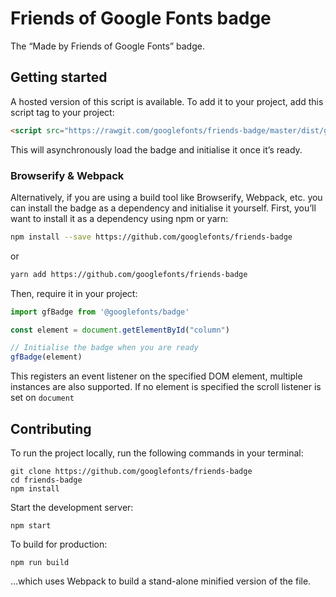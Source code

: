 # Friends of Google Fonts badge

The “Made by Friends of Google Fonts” badge.

<!--
- Designed by Yuin Chien
- Developed by Kenneth Ormandy
- 10/14kb is the SVG, which is not great but is better than an extra HTTP request
-->

## Getting started

A hosted version of this script is available. To add it to your project, add this script tag to your project:

```html
<script src="https://rawgit.com/googlefonts/friends-badge/master/dist/googlefontsbadge.js" async defer onload="gfBadge()"></script>
```

This will asynchronously load the badge and initialise it once it’s ready.

### Browserify & Webpack

Alternatively, if you are using a build tool like Browserify, Webpack, etc. you can install the badge as a dependency and initialise it yourself. First, you’ll want to install it as a dependency using npm or yarn:

```sh
npm install --save https://github.com/googlefonts/friends-badge
```
or
```sh
yarn add https://github.com/googlefonts/friends-badge
```

<!--

```sh
npm install --save @googlefonts/badge
```

-->

Then, require it in your project:

```js
import gfBadge from '@googlefonts/badge'

const element = document.getElementById("column")

// Initialise the badge when you are ready
gfBadge(element)
```

This registers an event listener on the specified DOM element, multiple instances are also supported.
If no element is specified the scroll listener is set on `document`

## Contributing

To run the project locally, run the following commands in your terminal:

```
git clone https://github.com/googlefonts/friends-badge
cd friends-badge
npm install
```

Start the development server:

```
npm start
```

To build for production:

```
npm run build
```

…which uses Webpack to build a stand-alone minified version of the file.

